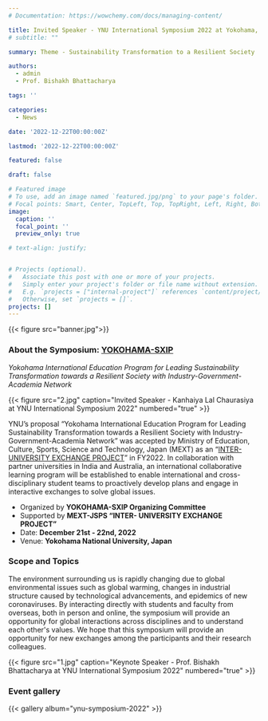 ```yaml
---
# Documentation: https://wowchemy.com/docs/managing-content/

title: Invited Speaker - YNU International Symposium 2022 at Yokohama, Japan
# subtitle: ""

summary: Theme - Sustainability Transformation to a Resilient Society

authors: 
  - admin
  - Prof. Bishakh Bhattacharya

tags: ''

categories: 
  - News

date: '2022-12-22T00:00:00Z'

lastmod: '2022-12-22T00:00:00Z'

featured: false

draft: false

# Featured image
# To use, add an image named `featured.jpg/png` to your page's folder.
# Focal points: Smart, Center, TopLeft, Top, TopRight, Left, Right, BottomLeft, Bottom, BottomRight.
image:
  caption: ''
  focal_point: ''
  preview_only: true

# text-align: justify;


# Projects (optional).
#   Associate this post with one or more of your projects.
#   Simply enter your project's folder or file name without extension.
#   E.g. `projects = ["internal-project"]` references `content/project/deep-learning/index.md`.
#   Otherwise, set `projects = []`.
projects: []
---
```

{{< figure src="banner.jpg">}}
### About the Symposium: [YOKOHAMA-SXIP](https://ijep-y.ynu.ac.jp/english/symposium/YNUIS2022/)

_Yokohama International Education Program for Leading Sustainability Transformation towards a Resilient Society with Industry-Government-Academia Network_

{{< figure src="2.jpg" caption="Invited Speaker - Kanhaiya Lal Chaurasiya at YNU International Symposium 2022" numbered="true" >}}

YNU’s proposal “Yokohama International Education Program for Leading Sustainability Transformation towards a Resilient Society with Industry-Government-Academia Network” was accepted by Ministry of Education, Culture, Sports, Science and Technology, Japan (MEXT) as an “[INTER-UNIVERSITY EXCHANGE PROJECT](https://global.ynu.ac.jp/en/strategies/yokohama-sxip/)” in FY2022.
 In collaboration with partner universities in India and Australia, an international collaborative learning program will be established to enable international and cross-disciplinary student teams to proactively develop plans and engage in interactive exchanges to solve global issues.

- Organized by **YOKOHAMA-SXIP Organizing Committee**
- Supported by **MEXT-JSPS “INTER- UNIVERSITY EXCHANGE PROJECT”**
- Date: **December 21st - 22nd, 2022**
- Venue: **Yokohama National University, Japan**

### Scope and Topics
The environment surrounding us is rapidly changing due to global environmental issues such as global warming, changes in industrial structure caused by technological advancements, and epidemics of new coronaviruses. By interacting directly with students and faculty from overseas, both in person and online, the symposium will provide an opportunity for global interactions across disciplines and to understand each other's values. We hope that this symposium will provide an opportunity for new exchanges among the participants and their research colleagues.

{{< figure src="1.jpg" caption="Keynote Speaker - Prof. Bishakh Bhattacharya at YNU International Symposium 2022" numbered="true" >}}

### Event gallery
{{< gallery album="ynu-symposium-2022" >}}

